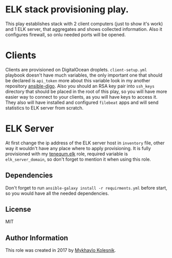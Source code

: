ELK stack provisioning play.
===

This play establishes stack with 2 client computers (just to show it's work) and 1 ELK server, that aggregates and shows collected information. Also it configures firewall, so onlu needed ports will be opened.

Clients
===
Clients are provisioned on DigitalOcean droplets. `client-setup.yml` playbook doesn't have much variables, the only important one that should be declared is `api_token` more about this variable look in my another repository [ansible-digo](https://github.com/tenequm/ansible-digo). Also you should an RSA key pair into `ssh_keys` directory that should be placed in the root of this play, so you will have more easier way to connect to your clients, as you will have keys to access it.
They also will have installed and configured `filebeat` apps and will send statistics to ELK server from scratch.

ELK Server
===
At first change the ip address of the ELK server host in `inventory` file, other way it wouldn't have any place where to apply provisioning.
It is fully provisioned with my [tenequm.elk](https://github.com/tenequm/elk) role, required variable is `elk_server_domain`, so don't forget to mention it when using this role.

Dependencies
------------
Don't forget to run `ansible-galaxy install -r requirments.yml` before start, so you would have all the needed dependencies.

License
-------
MIT

Author Information
------------------

This role was created in 2017 by [Mykhaylo Kolesnik](http://github.com/1nfinitum).
